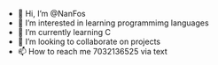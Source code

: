 - 👋 Hi, I’m @NanFos
- 👀 I’m interested in learning programmimg languages
- 🌱 I’m currently learning C
- 💞️ I’m looking to collaborate on projects
- 📫 How to reach me 7032136525 via text

<!---
NanFos/NanFos is a ✨ special ✨ repository because its `README.md` (this file) appears on your GitHub profile.
You can click the Preview link to take a look at your changes.
--->
